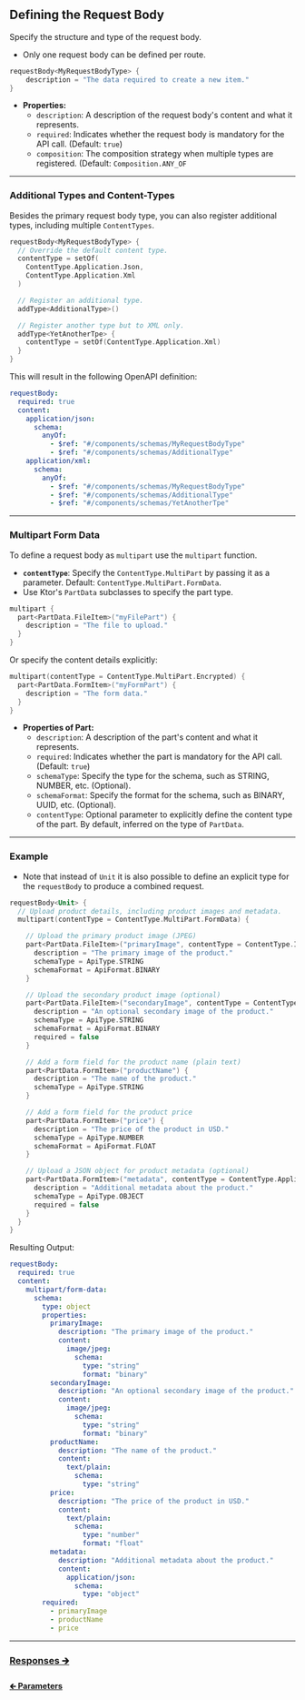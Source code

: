 ## Defining the Request Body

Specify the structure and type of the request body.

- Only one request body can be defined per route.

```kotlin
requestBody<MyRequestBodyType> {
    description = "The data required to create a new item."
}
```

- **Properties:**
    - `description`: A description of the request body's content and what it represents.
  - `required`: Indicates whether the request body is mandatory for the API call. (Default: `true`)
  - `composition`: The composition strategy when multiple types are registered. (Default: `Composition.ANY_OF`

---

### Additional Types and Content-Types

Besides the primary request body type, you can also register additional types, including multiple `ContentTypes`.

```kotlin
requestBody<MyRequestBodyType> {
  // Override the default content type.
  contentType = setOf(
    ContentType.Application.Json,
    ContentType.Application.Xml
  )

  // Register an additional type.
  addType<AdditionalType>()

  // Register another type but to XML only.
  addType<YetAnotherTpe> {
    contentType = setOf(ContentType.Application.Xml)
  }
}
```

This will result in the following OpenAPI definition:

```yaml
requestBody:
  required: true
  content:
    application/json:
      schema:
        anyOf:
          - $ref: "#/components/schemas/MyRequestBodyType"
          - $ref: "#/components/schemas/AdditionalType"
    application/xml:
      schema:
        anyOf:
          - $ref: "#/components/schemas/MyRequestBodyType"
          - $ref: "#/components/schemas/AdditionalType"
          - $ref: "#/components/schemas/YetAnotherTpe"
```

---

### Multipart Form Data

To define a request body as `multipart` use the `multipart` function.

- **`contentType`**: Specify the `ContentType.MultiPart` by passing it as a parameter. Default: `ContentType.MultiPart.FormData`.
- Use Ktor's `PartData` subclasses to specify the part type.

```kotlin
multipart {
  part<PartData.FileItem>("myFilePart") {
    description = "The file to upload."
  }
}
```

Or specify the content details explicitly:

```kotlin
multipart(contentType = ContentType.MultiPart.Encrypted) {
  part<PartData.FormItem>("myFormPart") {
    description = "The form data."
  }
}
```

- **Properties of Part:**
  - `description`: A description of the part's content and what it represents.
  - `required`: Indicates whether the part is mandatory for the API call. (Default: `true`)
  - `schemaType`: Specify the type for the schema, such as STRING, NUMBER, etc. (Optional).
  - `schemaFormat`: Specify the format for the schema, such as BINARY, UUID, etc. (Optional).
  - `contentType`: Optional parameter to explicitly define the content type of the part. By default, inferred on the type of `PartData`.

---

### Example

- Note that instead of `Unit` it is also possible to define an explicit type for the `requestBody` to produce a combined request.

```kotlin
requestBody<Unit> {
  // Upload product details, including product images and metadata.
  multipart(contentType = ContentType.MultiPart.FormData) {

    // Upload the primary product image (JPEG)
    part<PartData.FileItem>("primaryImage", contentType = ContentType.Image.JPEG) {
      description = "The primary image of the product."
      schemaType = ApiType.STRING
      schemaFormat = ApiFormat.BINARY
    }

    // Upload the secondary product image (optional)
    part<PartData.FileItem>("secondaryImage", contentType = ContentType.Image.JPEG) {
      description = "An optional secondary image of the product."
      schemaType = ApiType.STRING
      schemaFormat = ApiFormat.BINARY
      required = false
    }

    // Add a form field for the product name (plain text)
    part<PartData.FormItem>("productName") {
      description = "The name of the product."
      schemaType = ApiType.STRING
    }

    // Add a form field for the product price
    part<PartData.FormItem>("price") {
      description = "The price of the product in USD."
      schemaType = ApiType.NUMBER
      schemaFormat = ApiFormat.FLOAT
    }

    // Upload a JSON object for product metadata (optional)
    part<PartData.FormItem>("metadata", contentType = ContentType.Application.Json) {
      description = "Additional metadata about the product."
      schemaType = ApiType.OBJECT
      required = false
    }
  }
}
```

Resulting Output:

```yaml
requestBody:
  required: true
  content:
    multipart/form-data:
      schema:
        type: object
        properties:
          primaryImage:
            description: "The primary image of the product."
            content:
              image/jpeg:
                schema:
                  type: "string"
                  format: "binary"
          secondaryImage:
            description: "An optional secondary image of the product."
            content:
              image/jpeg:
                schema:
                  type: "string"
                  format: "binary"
          productName:
            description: "The name of the product."
            content:
              text/plain:
                schema:
                  type: "string"
          price:
            description: "The price of the product in USD."
            content:
              text/plain:
                schema:
                  type: "number"
                  format: "float"
          metadata:
            description: "Additional metadata about the product."
            content:
              application/json:
                schema:
                  type: "object"
        required:
          - primaryImage
          - productName
          - price
```

---

### [Responses 🡲](06-responses.md)

#### [🡰 Parameters](04-parameters.md)
